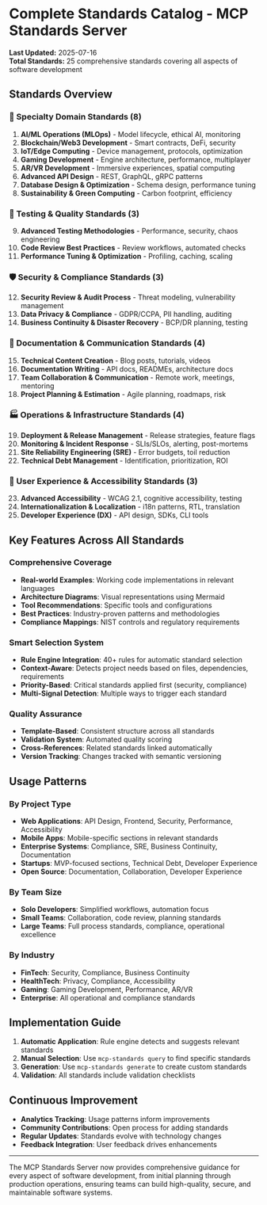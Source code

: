 # Complete Standards Catalog - MCP Standards Server

**Last Updated:** 2025-07-16  
**Total Standards:** 25 comprehensive standards covering all aspects of software development

## Standards Overview

### 🚀 Specialty Domain Standards (8)
1. **AI/ML Operations (MLOps)** - Model lifecycle, ethical AI, monitoring
2. **Blockchain/Web3 Development** - Smart contracts, DeFi, security
3. **IoT/Edge Computing** - Device management, protocols, optimization
4. **Gaming Development** - Engine architecture, performance, multiplayer
5. **AR/VR Development** - Immersive experiences, spatial computing
6. **Advanced API Design** - REST, GraphQL, gRPC patterns
7. **Database Design & Optimization** - Schema design, performance tuning
8. **Sustainability & Green Computing** - Carbon footprint, efficiency

### 🔧 Testing & Quality Standards (3)
9. **Advanced Testing Methodologies** - Performance, security, chaos engineering
10. **Code Review Best Practices** - Review workflows, automated checks
11. **Performance Tuning & Optimization** - Profiling, caching, scaling

### 🛡️ Security & Compliance Standards (3)
12. **Security Review & Audit Process** - Threat modeling, vulnerability management
13. **Data Privacy & Compliance** - GDPR/CCPA, PII handling, auditing
14. **Business Continuity & Disaster Recovery** - BCP/DR planning, testing

### 📝 Documentation & Communication Standards (4)
15. **Technical Content Creation** - Blog posts, tutorials, videos
16. **Documentation Writing** - API docs, READMEs, architecture docs
17. **Team Collaboration & Communication** - Remote work, meetings, mentoring
18. **Project Planning & Estimation** - Agile planning, roadmaps, risk

### 🏭 Operations & Infrastructure Standards (4)
19. **Deployment & Release Management** - Release strategies, feature flags
20. **Monitoring & Incident Response** - SLIs/SLOs, alerting, post-mortems
21. **Site Reliability Engineering (SRE)** - Error budgets, toil reduction
22. **Technical Debt Management** - Identification, prioritization, ROI

### 🎯 User Experience & Accessibility Standards (3)
23. **Advanced Accessibility** - WCAG 2.1, cognitive accessibility, testing
24. **Internationalization & Localization** - i18n patterns, RTL, translation
25. **Developer Experience (DX)** - API design, SDKs, CLI tools

## Key Features Across All Standards

### Comprehensive Coverage
- **Real-world Examples**: Working code implementations in relevant languages
- **Architecture Diagrams**: Visual representations using Mermaid
- **Tool Recommendations**: Specific tools and configurations
- **Best Practices**: Industry-proven patterns and methodologies
- **Compliance Mappings**: NIST controls and regulatory requirements

### Smart Selection System
- **Rule Engine Integration**: 40+ rules for automatic standard selection
- **Context-Aware**: Detects project needs based on files, dependencies, requirements
- **Priority-Based**: Critical standards applied first (security, compliance)
- **Multi-Signal Detection**: Multiple ways to trigger each standard

### Quality Assurance
- **Template-Based**: Consistent structure across all standards
- **Validation System**: Automated quality scoring
- **Cross-References**: Related standards linked automatically
- **Version Tracking**: Changes tracked with semantic versioning

## Usage Patterns

### By Project Type
- **Web Applications**: API Design, Frontend, Security, Performance, Accessibility
- **Mobile Apps**: Mobile-specific sections in relevant standards
- **Enterprise Systems**: Compliance, SRE, Business Continuity, Documentation
- **Startups**: MVP-focused sections, Technical Debt, Developer Experience
- **Open Source**: Documentation, Collaboration, Developer Experience

### By Team Size
- **Solo Developers**: Simplified workflows, automation focus
- **Small Teams**: Collaboration, code review, planning standards
- **Large Teams**: Full process standards, compliance, operational excellence

### By Industry
- **FinTech**: Security, Compliance, Business Continuity
- **HealthTech**: Privacy, Compliance, Accessibility
- **Gaming**: Gaming Development, Performance, AR/VR
- **Enterprise**: All operational and compliance standards

## Implementation Guide

1. **Automatic Application**: Rule engine detects and suggests relevant standards
2. **Manual Selection**: Use `mcp-standards query` to find specific standards
3. **Generation**: Use `mcp-standards generate` to create custom standards
4. **Validation**: All standards include validation checklists

## Continuous Improvement

- **Analytics Tracking**: Usage patterns inform improvements
- **Community Contributions**: Open process for adding standards
- **Regular Updates**: Standards evolve with technology changes
- **Feedback Integration**: User feedback drives enhancements

---

The MCP Standards Server now provides comprehensive guidance for every aspect of software development, from initial planning through production operations, ensuring teams can build high-quality, secure, and maintainable software systems.